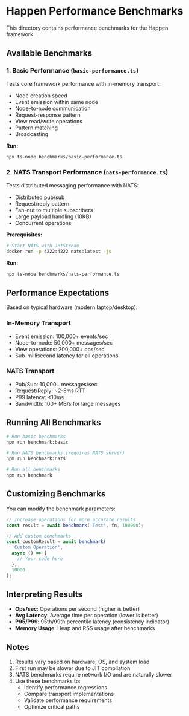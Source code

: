 # Happen Performance Benchmarks

This directory contains performance benchmarks for the Happen framework.

## Available Benchmarks

### 1. Basic Performance (`basic-performance.ts`)

Tests core framework performance with in-memory transport:
- Node creation speed
- Event emission within same node
- Node-to-node communication
- Request-response pattern
- View read/write operations
- Pattern matching
- Broadcasting

**Run:**
```bash
npx ts-node benchmarks/basic-performance.ts
```

### 2. NATS Transport Performance (`nats-performance.ts`)

Tests distributed messaging performance with NATS:
- Distributed pub/sub
- Request/reply pattern
- Fan-out to multiple subscribers
- Large payload handling (10KB)
- Concurrent operations

**Prerequisites:**
```bash
# Start NATS with JetStream
docker run -p 4222:4222 nats:latest -js
```

**Run:**
```bash
npx ts-node benchmarks/nats-performance.ts
```

## Performance Expectations

Based on typical hardware (modern laptop/desktop):

### In-Memory Transport
- Event emission: 100,000+ events/sec
- Node-to-node: 50,000+ messages/sec
- View operations: 200,000+ ops/sec
- Sub-millisecond latency for all operations

### NATS Transport
- Pub/Sub: 10,000+ messages/sec
- Request/Reply: ~2-5ms RTT
- P99 latency: <10ms
- Bandwidth: 100+ MB/s for large messages

## Running All Benchmarks

```bash
# Run basic benchmarks
npm run benchmark:basic

# Run NATS benchmarks (requires NATS server)
npm run benchmark:nats

# Run all benchmarks
npm run benchmark
```

## Customizing Benchmarks

You can modify the benchmark parameters:

```typescript
// Increase operations for more accurate results
const result = await benchmark('Test', fn, 100000);

// Add custom benchmarks
const customResult = await benchmark(
  'Custom Operation',
  async () => {
    // Your code here
  },
  10000
);
```

## Interpreting Results

- **Ops/sec**: Operations per second (higher is better)
- **Avg Latency**: Average time per operation (lower is better)
- **P95/P99**: 95th/99th percentile latency (consistency indicator)
- **Memory Usage**: Heap and RSS usage after benchmarks

## Notes

1. Results vary based on hardware, OS, and system load
2. First run may be slower due to JIT compilation
3. NATS benchmarks require network I/O and are naturally slower
4. Use these benchmarks to:
   - Identify performance regressions
   - Compare transport implementations
   - Validate performance requirements
   - Optimize critical paths